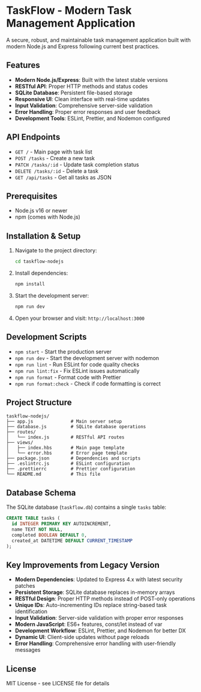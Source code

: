 # TaskFlow - Modern Task Management Application

A secure, robust, and maintainable task management application built with modern Node.js and Express following current best practices.

## Features

- **Modern Node.js/Express**: Built with the latest stable versions
- **RESTful API**: Proper HTTP methods and status codes
- **SQLite Database**: Persistent file-based storage
- **Responsive UI**: Clean interface with real-time updates
- **Input Validation**: Comprehensive server-side validation
- **Error Handling**: Proper error responses and user feedback
- **Development Tools**: ESLint, Prettier, and Nodemon configured

## API Endpoints

- `GET /` - Main page with task list
- `POST /tasks` - Create a new task
- `PATCH /tasks/:id` - Update task completion status
- `DELETE /tasks/:id` - Delete a task
- `GET /api/tasks` - Get all tasks as JSON

## Prerequisites

- Node.js v16 or newer
- npm (comes with Node.js)

## Installation & Setup

1. Navigate to the project directory:
   ```bash
   cd taskflow-nodejs
   ```

2. Install dependencies:
   ```bash
   npm install
   ```

3. Start the development server:
   ```bash
   npm run dev
   ```

4. Open your browser and visit: `http://localhost:3000`

## Development Scripts

- `npm start` - Start the production server
- `npm run dev` - Start the development server with nodemon
- `npm run lint` - Run ESLint for code quality checks
- `npm run lint:fix` - Fix ESLint issues automatically
- `npm run format` - Format code with Prettier
- `npm run format:check` - Check if code formatting is correct

## Project Structure

```
taskflow-nodejs/
├── app.js              # Main server setup
├── database.js         # SQLite database operations
├── routes/
│   └── index.js        # RESTful API routes
├── views/
│   ├── index.hbs       # Main page template
│   └── error.hbs       # Error page template
├── package.json        # Dependencies and scripts
├── .eslintrc.js        # ESLint configuration
├── .prettierrc         # Prettier configuration
└── README.md           # This file
```

## Database Schema

The SQLite database (`taskflow.db`) contains a single `tasks` table:

```sql
CREATE TABLE tasks (
  id INTEGER PRIMARY KEY AUTOINCREMENT,
  name TEXT NOT NULL,
  completed BOOLEAN DEFAULT 0,
  created_at DATETIME DEFAULT CURRENT_TIMESTAMP
);
```

## Key Improvements from Legacy Version

- **Modern Dependencies**: Updated to Express 4.x with latest security patches
- **Persistent Storage**: SQLite database replaces in-memory arrays
- **RESTful Design**: Proper HTTP methods instead of POST-only operations
- **Unique IDs**: Auto-incrementing IDs replace string-based task identification
- **Input Validation**: Server-side validation with proper error responses
- **Modern JavaScript**: ES6+ features, const/let instead of var
- **Development Workflow**: ESLint, Prettier, and Nodemon for better DX
- **Dynamic UI**: Client-side updates without page reloads
- **Error Handling**: Comprehensive error handling with user-friendly messages

## License

MIT License - see LICENSE file for details
